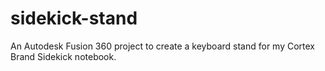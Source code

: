 # sidekick-stand
An Autodesk Fusion 360 project to create a keyboard stand for my Cortex Brand Sidekick notebook. 
